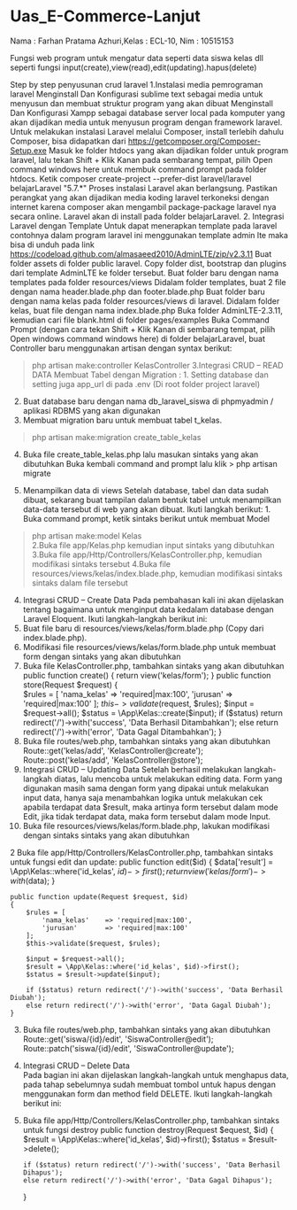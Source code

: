 # Uas_E-Commerce-Lanjut
Nama : Farhan Pratama Azhuri,Kelas : ECL-10, Nim : 10515153

Fungsi web program untuk mengatur data seperti data siswa kelas dll seperti fungsi input(create),view(read),edit(updating).hapus(delete)


Step by step penyusunan crud laravel
1.Instalasi media pemrograman laravel
Menginstall Dan Konfigurasi sublime text sebagai media untuk menyusun dan membuat struktur program yang akan dibuat 
Menginstall Dan Konfigurasi Xampp sebagai database server local pada komputer yang akan dijadikan media untuk menyusun program dengan framework laravel.
Untuk melakukan instalasi Laravel melalui Composer, install terlebih dahulu Composer, bisa didapatkan dari https://getcomposer.org/Composer-Setup.exe
Masuk ke folder htdocs yang akan dijadikan folder untuk program laravel, lalu tekan Shift + Klik Kanan pada sembarang tempat, pilih Open command windows here untuk membuk command prompt pada folder htdocs.
Ketik composer create-project --prefer-dist laravel/laravel belajarLaravel "5.7.*"
Proses instalasi Laravel akan berlangsung. Pastikan perangkat yang akan dijadikan media koding laravel terkoneksi dengan internet karena composer akan mengambil package-package laravel nya secara online. Laravel akan di install pada folder belajarLaravel. 
2. Integrasi Laravel dengan Template
Untuk dapat menerapkan template pada laravel contohnya dalam program laravel ini menggunakan template admin lte maka bisa di unduh pada link https://codeload.github.com/almasaeed2010/AdminLTE/zip/v2.3.11
Buat folder assets di folder public laravel. Copy folder dist, bootstrap dan plugins  dari template AdminLTE ke folder tersebut.                                                                                                                                                Buat folder baru dengan nama templates pada folder resources/views
Didalam folder templates, buat 2 file dengan nama header.blade.php dan footer.blade.php
Buat folder baru dengan nama kelas pada folder resources/views di laravel.
Didalam folder kelas, buat file dengan nama index.blade.php
Buka folder AdminLTE-2.3.11, kemudian cari file blank.html di folder pages/examples
Buka Command Prompt (dengan cara tekan Shift + Klik Kanan di sembarang tempat, pilih Open windows command windows here) di folder belajarLaravel, buat Controller baru menggunakan artisan dengan syntax berikut: 
> php artisan make:controller KelasController
3.Integrasi CRUD – READ DATA
Membuat Tabel dengan Migration
: 1. Setting database dan setting juga app_url di pada .env (Di root folder project laravel) 
 2. Buat database baru dengan nama db_laravel_siswa di phpmyadmin / aplikasi RDBMS  yang akan digunakan
3. Membuat migration baru untuk membuat tabel t_kelas.
> php artisan make:migration create_table_kelas
4. Buka file create_table_kelas.php lalu masukan sintaks yang akan dibutuhkan
Buka kembali command and prompt lalu klik > php artisan migrate

3. Menampilkan data di views 
Setelah database, tabel dan data sudah dibuat, sekarang buat tampilan dalam bentuk tabel untuk menampilkan data-data tersebut di web yang akan dibuat. 
Ikuti langkah berikut: 1. Buka command prompt, ketik sintaks berikut untuk membuat Model 
> php artisan make:model Kelas	
2.Buka file app/Kelas.php kemudian input sintaks yang dibutuhkan
3.Buka file app/Http/Controllers/KelasController.php, kemudian modifikasi sintaks tersebut
4.Buka file resources/views/kelas/index.blade.php, kemudian modifikasi sintaks sintaks dalam file tersebut

4. Integrasi CRUD – Create Data 
Pada pembahasan kali ini akan dijelaskan tentang bagaimana untuk menginput data kedalam database dengan Laravel Eloquent. 
Ikuti langkah-langkah berikut ini: 
1. Buat file baru di resources/views/kelas/form.blade.php (Copy dari index.blade.php).
2. Modifikasi file resources/views/kelas/form.blade.php untuk membuat form dengan sintaks yang akan dibutuhkan
3. Buka file KelasController.php, tambahkan sintaks yang akan dibutuhkan
  public function create()
    {
    	return view('kelas/form');
    }
    public function store(Request $request)
    {   
        $rules = [
            'nama_kelas'    => 'required|max:100', 
            'jurusan'       => 'required|max:100'
        ];
        $this->validate($request, $rules);
    	$input = $request->all();
    	$status = \App\Kelas::create($input);
        if ($status) return redirect('/')->with('success', 'Data Berhasil Ditambahkan');
        else return redirect('/')->with('error', 'Data Gagal Ditambahkan');
    }
4. Buka file routes/web.php, tambahkan sintaks yang akan dibutuhkan
Route::get('kelas/add', 'KelasController@create');
Route::post('kelas/add', 'KelasController@store');
5. Integrasi CRUD – Updating Data 
Setelah berhasil melakukan langkah-langkah diatas, lalu mencoba untuk melakukan editing data. Form yang digunakan masih sama dengan form yang dipakai untuk melakukan input data, hanya saja menambahkan logika untuk melakukan cek apabila terdapat data $result, maka artinya form tersebut dalam mode Edit, jika tidak terdapat data, maka form tersebut dalam mode Input. 
1. Buka file resources/views/kelas/form.blade.php, lakukan modifikasi dengan sintaks sintaks yang akan dibutuhkan



2 Buka file app/Http/Controllers/KelasController.php, tambahkan sintaks untuk fungsi edit dan update: 
public function edit($id)
    {
        $data['result'] = \App\Kelas::where('id_kelas', $id)->first();
        return view('kelas/form')->with($data);
    }

    public function update(Request $request, $id)
    {
        $rules = [
            'nama_kelas'    => 'required|max:100',
            'jurusan'       => 'required|max:100'
        ];
        $this->validate($request, $rules); 

        $input = $request->all();
        $result = \App\Kelas::where('id_kelas', $id)->first();
        $status = $result->update($input);

        if ($status) return redirect('/')->with('success', 'Data Berhasil Diubah');
        else return redirect('/')->with('error', 'Data Gagal Diubah');
    }
3. Buka file routes/web.php, tambahkan sintaks yang akan dibutuhkan
Route::get('siswa/{id}/edit', 'SiswaController@edit');
Route::patch('siswa/{id}/edit', 'SiswaController@update');
5. Integrasi CRUD – Delete Data  
Pada bagian ini akan dijelaskan langkah-langkah untuk menghapus data, pada tahap sebelumnya sudah membuat tombol untuk hapus dengan menggunakan form dan method field DELETE. Ikuti langkah-langkah berikut ini:
 1. Buka file app/Http/Controllers/KelasController.php, tambahkan sintaks untuk fungsi destroy
 public function destroy(Request $equest, $id)
    {
        $result = \App\Kelas::where('id_kelas', $id)->first();
        $status = $result->delete();

        if ($status) return redirect('/')->with('success', 'Data Berhasil Dihapus');
        else return redirect('/')->with('error', 'Data Gagal Dihapus');
    }
